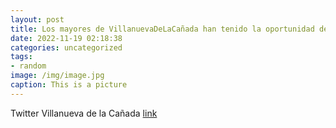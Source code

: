 ```yaml
---
layout: post
title: Los mayores de VillanuevaDeLaCañada han tenido la oportunidad de conocer a fondo la obra de Hilma af Klint, la artista sueca qu...
date: 2022-11-19 02:18:38
categories: uncategorized
tags:
- random
image: /img/image.jpg
caption: This is a picture
---
```

Twitter Villanueva de la Cañada [link](https://twitter.com/AytoVDLCanada/status/1593569368541118465)

